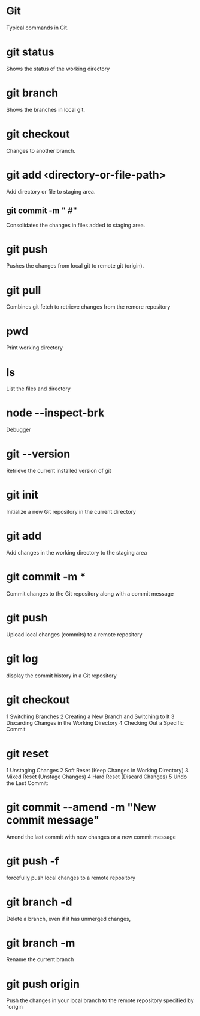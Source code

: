 # Git

Typical commands in Git.

# git status

Shows the status of the working directory

# git branch

Shows the branches in local git.

# git checkout <another-branch>

Changes to another branch.

# git add ‹directory-or-file-path>

Add directory or file to staging area.

## git commit -m "<message> #<issue>"


Consolidates the changes in files added to staging area.

# git push

Pushes the changes from local git to remote git (origin).

# git pull

Combines git fetch to retrieve changes from the remore repository

# pwd

Print working directory

# ls

List the files and directory

# node --inspect-brk <directory-structure>

Debugger 


# git --version

Retrieve the current installed version of git


# git init

Initialize a new Git repository in the current directory

# git add

Add changes in the working directory to the staging area

# git commit -m *
Commit changes to the Git repository along with a commit message

# git push

Upload local changes (commits) to a remote repository


# git log 

display the commit history in a Git repository

# git checkout 
1 Switching Branches
2 Creating a New Branch and Switching to It
3 Discarding Changes in the Working Directory
4 Checking Out a Specific Commit
# git reset 
1 Unstaging Changes
2 Soft Reset (Keep Changes in Working Directory)
3 Mixed Reset (Unstage Changes)
4 Hard Reset (Discard Changes)
5 Undo the Last Commit:

# git commit --amend -m "New commit message"
Amend the last commit with new changes or a new commit message

# git push -f 

forcefully push local changes to a remote repository

# git branch -d <branch-name>

Delete a branch, even if it has unmerged changes,

# git branch -m <new-branch-name>

Rename the current branch

# git push origin <branch-name>

Push the changes in your local branch to the remote repository specified by "origin